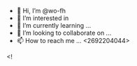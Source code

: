 - 👋 Hi, I’m @wo-fh
- 👀 I’m interested in 
- 🌱 I’m currently learning ...
- 💞️ I’m looking to collaborate on ...
- 📫 How to reach me ... <2692204044>

<!---
wo-fh/wo-fh is a ✨ special ✨ repository because its `README.md` (this file) appears on your GitHub profile.
You can click the Preview link to take a look at your changes.
--->
<!
